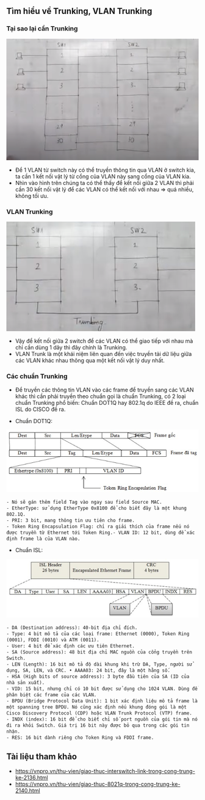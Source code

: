 ## Tìm hiểu về Trunking, VLAN Trunking

### Tại sao lại cần Trunking

![Trunking](../images/trunking.png)

- Để 1 VLAN từ switch này có thể truyền thông tin qua VLAN ở switch kia, ta cần 1 kết nối vật lý từ cổng của VLAN này sang cổng của VLAN kia.
- Nhìn vào hình trên chúng ta có thể thấy để kết nối giữa 2 VLAN thì phải cần 30 kết nối vật lý để các VLAN có thể kết nối với nhau => quá nhiều, không tối ưu.

### VLAN Trunking

![Trunking](../images/trunking1.png)

- Vậy để kết nối giữa 2 switch để các VLAN có thể giao tiếp với nhau mà chỉ cần dùng 1 dây thì đây chính là Trunking.
- VLAN Trunk là một khái niệm liên quan đến việc truyền tải dữ liệu giữa các VLAN khác nhau thông qua một kết nối vật lý duy nhất.

### Các chuẩn Trunking

- Để truyền các thông tin VLAN vào các frame để truyền sang các VLAN khác thì cần phải truyền theo chuẩn gọi là chuẩn Trunking, có 2 loại chuẩn Trunking phổ biến: Chuẩn DOT1Q hay 802.1q do IEEE đề ra, chuẩn ISL do CISCO đề ra.

- Chuẩn DOT1Q:

![Trunking](../images/trunking2.png)

    - Nó sẽ gán thêm field Tag vào ngay sau field Source MAC.
    - EtherType: sử dụng EtherType 0x8100 để cho biết đây là một khung 802.1Q.
    - PRI: 3 bit, mang thông tin ưu tiên cho frame.
    - Token Ring Encapsulation Flag: chỉ ra giải thích của frame nếu nó được truyền từ Ethernet tới Token Ring.- VLAN ID: 12 bit, dùng để xác định frame là của VLAN nào.

- Chuẩn ISL:

![Trunking](../images/trunking3.png)

    - DA (Destination address): 40-bit địa chỉ đích.
    - Type: 4 bit mô tả của các loại frame: Ethernet (0000), Token Ring (0001), FDDI (0010) và ATM (0011). 
    - User: 4 bit để xác định các ưu tiên Ethernet.
    - SA (Source address): 48 bit địa chỉ MAC nguồn của cổng truyền trên Switch.
    - LEN (Length): 16 bit mô tả độ dài khung khi trừ DA, Type, người sử dụng, SA, LEN, và CRC. • AAAA03: 24 bit, đây là một hằng số.
    - HSA (High bits of source address): 3 byte đầu tiên của SA (ID của nhà sản xuất).
    - VID: 15 bit, nhưng chỉ có 10 bit được sử dụng cho 1024 VLAN. Dùng để phân biệt các frame của các VLAN.
    - BPDU (Bridge Protocol Data Unit): 1 bit xác định liệu mô tả frame là một spanning tree BPDU. Nó cũng xác định nếu khung đóng gói là một Cisco Discovery Protocol (CDP) hoặc VLAN Trunk Protocol (VTP) frame.
    - INDX (index): 16 bit để cho biết chỉ số port nguồn của gói tin mà nó đi ra khỏi Switch. Giá trị 16 bit này được bỏ qua trong các gói tin nhận.
    - RES: 16 bit dành riêng cho Token Ring và FDDI frame.

## Tài liệu tham khảo

- https://vnpro.vn/thu-vien/giao-thuc-interswitch-link-trong-cong-trung-ke-2136.html
- https://vnpro.vn/thu-vien/giao-thuc-8021q-trong-cong-trung-ke-2140.html
